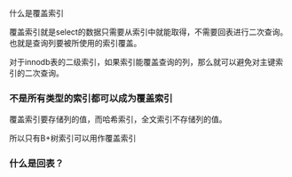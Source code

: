 

什么是覆盖索引

覆盖索引就是select的数据只需要从索引中就能取得，不需要回表进行二次查询。 也就是查询列要被所使用的索引覆盖。

对于innodb表的二级索引，如果索引能覆盖查询的列，那么就可以避免对主键索引的二次查询。

### 不是所有类型的索引都可以成为覆盖索引

覆盖索引要存储列的值，而哈希索引，全文索引不存储列的值。

所以只有B+树索引可以用作覆盖索引

### 什么是回表？

 



